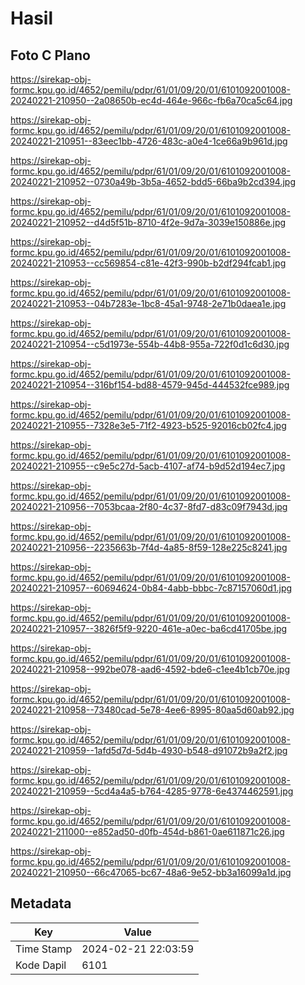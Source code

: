 # Hasil

## Foto C Plano

https://sirekap-obj-formc.kpu.go.id/4652/pemilu/pdpr/61/01/09/20/01/6101092001008-20240221-210950--2a08650b-ec4d-464e-966c-fb6a70ca5c64.jpg

https://sirekap-obj-formc.kpu.go.id/4652/pemilu/pdpr/61/01/09/20/01/6101092001008-20240221-210951--83eec1bb-4726-483c-a0e4-1ce66a9b961d.jpg

https://sirekap-obj-formc.kpu.go.id/4652/pemilu/pdpr/61/01/09/20/01/6101092001008-20240221-210952--0730a49b-3b5a-4652-bdd5-66ba9b2cd394.jpg

https://sirekap-obj-formc.kpu.go.id/4652/pemilu/pdpr/61/01/09/20/01/6101092001008-20240221-210952--d4d5f51b-8710-4f2e-9d7a-3039e150886e.jpg

https://sirekap-obj-formc.kpu.go.id/4652/pemilu/pdpr/61/01/09/20/01/6101092001008-20240221-210953--cc569854-c81e-42f3-990b-b2df294fcab1.jpg

https://sirekap-obj-formc.kpu.go.id/4652/pemilu/pdpr/61/01/09/20/01/6101092001008-20240221-210953--04b7283e-1bc8-45a1-9748-2e71b0daea1e.jpg

https://sirekap-obj-formc.kpu.go.id/4652/pemilu/pdpr/61/01/09/20/01/6101092001008-20240221-210954--c5d1973e-554b-44b8-955a-722f0d1c6d30.jpg

https://sirekap-obj-formc.kpu.go.id/4652/pemilu/pdpr/61/01/09/20/01/6101092001008-20240221-210954--316bf154-bd88-4579-945d-444532fce989.jpg

https://sirekap-obj-formc.kpu.go.id/4652/pemilu/pdpr/61/01/09/20/01/6101092001008-20240221-210955--7328e3e5-71f2-4923-b525-92016cb02fc4.jpg

https://sirekap-obj-formc.kpu.go.id/4652/pemilu/pdpr/61/01/09/20/01/6101092001008-20240221-210955--c9e5c27d-5acb-4107-af74-b9d52d194ec7.jpg

https://sirekap-obj-formc.kpu.go.id/4652/pemilu/pdpr/61/01/09/20/01/6101092001008-20240221-210956--7053bcaa-2f80-4c37-8fd7-d83c09f7943d.jpg

https://sirekap-obj-formc.kpu.go.id/4652/pemilu/pdpr/61/01/09/20/01/6101092001008-20240221-210956--2235663b-7f4d-4a85-8f59-128e225c8241.jpg

https://sirekap-obj-formc.kpu.go.id/4652/pemilu/pdpr/61/01/09/20/01/6101092001008-20240221-210957--60694624-0b84-4abb-bbbc-7c87157060d1.jpg

https://sirekap-obj-formc.kpu.go.id/4652/pemilu/pdpr/61/01/09/20/01/6101092001008-20240221-210957--3826f5f9-9220-461e-a0ec-ba6cd41705be.jpg

https://sirekap-obj-formc.kpu.go.id/4652/pemilu/pdpr/61/01/09/20/01/6101092001008-20240221-210958--992be078-aad6-4592-bde6-c1ee4b1cb70e.jpg

https://sirekap-obj-formc.kpu.go.id/4652/pemilu/pdpr/61/01/09/20/01/6101092001008-20240221-210958--73480cad-5e78-4ee6-8995-80aa5d60ab92.jpg

https://sirekap-obj-formc.kpu.go.id/4652/pemilu/pdpr/61/01/09/20/01/6101092001008-20240221-210959--1afd5d7d-5d4b-4930-b548-d91072b9a2f2.jpg

https://sirekap-obj-formc.kpu.go.id/4652/pemilu/pdpr/61/01/09/20/01/6101092001008-20240221-210959--5cd4a4a5-b764-4285-9778-6e4374462591.jpg

https://sirekap-obj-formc.kpu.go.id/4652/pemilu/pdpr/61/01/09/20/01/6101092001008-20240221-211000--e852ad50-d0fb-454d-b861-0ae611871c26.jpg

https://sirekap-obj-formc.kpu.go.id/4652/pemilu/pdpr/61/01/09/20/01/6101092001008-20240221-210950--66c47065-bc67-48a6-9e52-bb3a16099a1d.jpg


## Metadata

| Key        | Value               |
| ---------- | ------------------- |
| Time Stamp | 2024-02-21 22:03:59 |
| Kode Dapil | 6101                |



